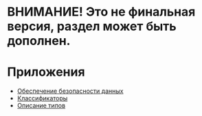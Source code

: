 # ВНИМАНИЕ! Это не финальная версия, раздел может быть дополнен.
  
# Приложения

+ [Обеспечение безопасности данных](https://github.com/1C-Company/DirectBank/blob/master/doc/common-section/data-security.md#-Обеспечение-безопасности-данных)
+ [Классификаторы](https://github.com/1C-Company/DirectBank/blob/master/doc/common-section/tables.md)
+ [Описание типов](https://github.com/1C-Company/DirectBank/blob/master/doc/common-section/type-tables.md)

